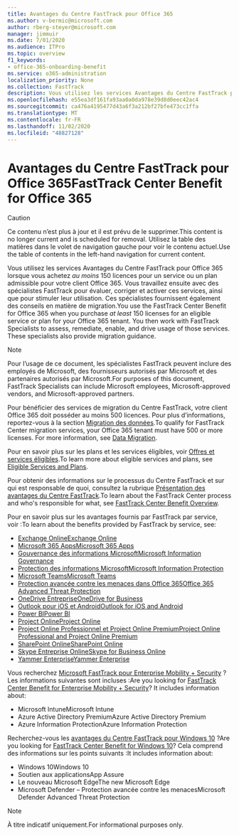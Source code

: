 ```yaml
---
title: Avantages du Centre FastTrack pour Office 365
ms.author: v-bermic@microsoft.com
author: rberg-steyer@microsoft.com
manager: jimmuir
ms.date: 7/01/2020
ms.audience: ITPro
ms.topic: overview
f1_keywords:
- office-365-onboarding-benefit
ms.service: o365-administration
localization_priority: None
ms.collection: FastTrack
description: Vous utilisez les services Avantages du Centre FastTrack pour Office 365 lorsque vous achetez au moins 150 licences pour un service ou un plan admissible pour votre client Office 365. Vous travaillez ensuite avec des spécialistes FastTrack pour évaluer, corriger et activer ces services, ainsi que pour stimuler leur utilisation. Ces spécialistes fournissent également des conseils en matière de migration.
ms.openlocfilehash: e55ea3df161fa93aa0a0da978e39d8d0eec42ac4
ms.sourcegitcommit: ca476a4195477d43a6f3a212bf27bfe473cc1ffa
ms.translationtype: MT
ms.contentlocale: fr-FR
ms.lasthandoff: 11/02/2020
ms.locfileid: "48827128"
---
```

# <a name="fasttrack-center-benefit-for-office-365"></a><span data-ttu-id="5964d-105">Avantages du Centre FastTrack pour Office 365</span><span class="sxs-lookup"><span data-stu-id="5964d-105">FastTrack Center Benefit for Office 365</span></span>

> [!CAUTION]
> <span data-ttu-id="5964d-106">Ce contenu n’est plus à jour et il est prévu de le supprimer.</span><span class="sxs-lookup"><span data-stu-id="5964d-106">This content is no longer current and is scheduled for removal.</span></span> <span data-ttu-id="5964d-107">Utilisez la table des matières dans le volet de navigation gauche pour voir le contenu actuel.</span><span class="sxs-lookup"><span data-stu-id="5964d-107">Use the table of contents in the left-hand navigation for current content.</span></span>

<span data-ttu-id="5964d-p103">Vous utilisez les services Avantages du Centre FastTrack pour Office 365 lorsque vous achetez *au moins* 150 licences pour un service ou un plan admissible pour votre client Office 365. Vous travaillez ensuite avec des spécialistes FastTrack pour évaluer, corriger et activer ces services, ainsi que pour stimuler leur utilisation. Ces spécialistes fournissent également des conseils en matière de migration.</span><span class="sxs-lookup"><span data-stu-id="5964d-p103">You use the FastTrack Center Benefit for Office 365 when you purchase  *at least*  150 licenses for an eligible service or plan for your Office 365 tenant. You then work with FastTrack Specialists to assess, remediate, enable, and drive usage of those services. These specialists also provide migration guidance.</span></span> 
  
> [!NOTE]
> <span data-ttu-id="5964d-111">Pour l’usage de ce document, les spécialistes FastTrack peuvent inclure des employés de Microsoft, des fournisseurs autorisés par Microsoft et des partenaires autorisés par Microsoft.</span><span class="sxs-lookup"><span data-stu-id="5964d-111">For purposes of this document, FastTrack Specialists can include Microsoft employees, Microsoft-approved vendors, and Microsoft-approved partners.</span></span> 
  
<span data-ttu-id="5964d-p104">Pour bénéficier des services de migration du Centre FastTrack, votre client Office 365 doit posséder au moins 500 licences. Pour plus d’informations, reportez-vous à la section [Migration des données](O365-data-migration.md).</span><span class="sxs-lookup"><span data-stu-id="5964d-p104">To qualify for FastTrack Center migration services, your Office 365 tenant must have 500 or more licenses. For more information, see [Data Migration](O365-data-migration.md).</span></span>
  
<span data-ttu-id="5964d-114">Pour en savoir plus sur les plans et les services éligibles, voir [Offres et services éligibles](M365-eligible-services-and-plans.md).</span><span class="sxs-lookup"><span data-stu-id="5964d-114">To learn more about eligible services and plans, see [Eligible Services and Plans](M365-eligible-services-and-plans.md).</span></span>
  
<span data-ttu-id="5964d-115">Pour obtenir des informations sur le processus du Centre FastTrack et sur qui est responsable de quoi, consultez la rubrique [Présentation des avantages du Centre FastTrack](O365-fasttrack-benefit-overview.md).</span><span class="sxs-lookup"><span data-stu-id="5964d-115">To learn about the FastTrack Center process and who's responsible for what, see [FastTrack Center Benefit Overview](O365-fasttrack-benefit-overview.md).</span></span>

<span data-ttu-id="5964d-116">Pour en savoir plus sur les avantages fournis par FastTrack par service, voir :</span><span class="sxs-lookup"><span data-stu-id="5964d-116">To learn about the benefits provided by FastTrack by service, see:</span></span>

- [<span data-ttu-id="5964d-117">Exchange Online</span><span class="sxs-lookup"><span data-stu-id="5964d-117">Exchange Online</span></span>](O365-fasttrack-responsibilities.md#exchange-online)
- [<span data-ttu-id="5964d-118">Microsoft 365 Apps</span><span class="sxs-lookup"><span data-stu-id="5964d-118">Microsoft 365 Apps</span></span>](O365-fasttrack-responsibilities.md#microsoft-365-apps)
- [<span data-ttu-id="5964d-119">Gouvernance des informations Microsoft</span><span class="sxs-lookup"><span data-stu-id="5964d-119">Microsoft Information Governance</span></span>](O365-fasttrack-responsibilities.md#microsoft-information-governance)
- [<span data-ttu-id="5964d-120">Protection des informations Microsoft</span><span class="sxs-lookup"><span data-stu-id="5964d-120">Microsoft Information Protection</span></span>](O365-fasttrack-responsibilities.md#microsoft-information-protection)
- [<span data-ttu-id="5964d-121">Microsoft Teams</span><span class="sxs-lookup"><span data-stu-id="5964d-121">Microsoft Teams</span></span>](O365-fasttrack-responsibilities.md#microsoft-teams)
- [<span data-ttu-id="5964d-122">Protection avancée contre les menaces dans Office 365</span><span class="sxs-lookup"><span data-stu-id="5964d-122">Office 365 Advanced Threat Protection</span></span>](O365-fasttrack-responsibilities.md#office-365-advanced-threat-protection)
- [<span data-ttu-id="5964d-123">OneDrive Entreprise</span><span class="sxs-lookup"><span data-stu-id="5964d-123">OneDrive for Business</span></span>](O365-fasttrack-responsibilities.md#onedrive-for-business)
- [<span data-ttu-id="5964d-124">Outlook pour iOS et Android</span><span class="sxs-lookup"><span data-stu-id="5964d-124">Outlook for iOS and Android</span></span>](O365-fasttrack-responsibilities.md#outlook-for-ios-and-android)
- [<span data-ttu-id="5964d-125">Power BI</span><span class="sxs-lookup"><span data-stu-id="5964d-125">Power BI</span></span>](O365-fasttrack-responsibilities.md#power-bi)
- [<span data-ttu-id="5964d-126">Project Online</span><span class="sxs-lookup"><span data-stu-id="5964d-126">Project Online</span></span>](O365-fasttrack-responsibilities.md#project-online)
- [<span data-ttu-id="5964d-127">Project Online Professionnel et Project Online Premium</span><span class="sxs-lookup"><span data-stu-id="5964d-127">Project Online Professional and Project Online Premium</span></span>](O365-fasttrack-responsibilities.md#project-online-professional-and-project-online-premium)
- [<span data-ttu-id="5964d-128">SharePoint Online</span><span class="sxs-lookup"><span data-stu-id="5964d-128">SharePoint Online</span></span>](O365-fasttrack-responsibilities.md#sharepoint-online)
- [<span data-ttu-id="5964d-129">Skype Entreprise Online</span><span class="sxs-lookup"><span data-stu-id="5964d-129">Skype for Business Online</span></span>](O365-fasttrack-responsibilities.md#skype-for-business-online)
- [<span data-ttu-id="5964d-130">Yammer Enterprise</span><span class="sxs-lookup"><span data-stu-id="5964d-130">Yammer Enterprise</span></span>](O365-fasttrack-responsibilities.md#yammer-enterprise)
  
<span data-ttu-id="5964d-p105">Vous recherchez [Microsoft FastTrack pour Enterprise Mobility + Security](EMS-fasttrack-benefit-for-EMS.md) ? Les informations suivantes sont incluses :</span><span class="sxs-lookup"><span data-stu-id="5964d-p105">Are you looking for [FastTrack Center Benefit for Enterprise Mobility + Security](EMS-fasttrack-benefit-for-EMS.md)? It includes information about:</span></span>
  
- <span data-ttu-id="5964d-133">Microsoft Intune</span><span class="sxs-lookup"><span data-stu-id="5964d-133">Microsoft Intune</span></span>
- <span data-ttu-id="5964d-134">Azure Active Directory Premium</span><span class="sxs-lookup"><span data-stu-id="5964d-134">Azure Active Directory Premium</span></span> 
- <span data-ttu-id="5964d-135">Azure Information Protection</span><span class="sxs-lookup"><span data-stu-id="5964d-135">Azure Information Protection</span></span>

<span data-ttu-id="5964d-136">Recherchez-vous les [avantages du Centre FastTrack pour Windows 10](Win-10-fasttrack-benefit-for-Windows-10.md) ?</span><span class="sxs-lookup"><span data-stu-id="5964d-136">Are you looking for [FastTrack Center Benefit for Windows 10](Win-10-fasttrack-benefit-for-Windows-10.md)?</span></span> <span data-ttu-id="5964d-137">Cela comprend des informations sur les points suivants :</span><span class="sxs-lookup"><span data-stu-id="5964d-137">It includes information about:</span></span>

- <span data-ttu-id="5964d-138">Windows 10</span><span class="sxs-lookup"><span data-stu-id="5964d-138">Windows 10</span></span>
- <span data-ttu-id="5964d-139">Soutien aux applications</span><span class="sxs-lookup"><span data-stu-id="5964d-139">App Assure</span></span>
- <span data-ttu-id="5964d-140">Le nouveau Microsoft Edge</span><span class="sxs-lookup"><span data-stu-id="5964d-140">The new Microsoft Edge</span></span>
- <span data-ttu-id="5964d-141">Microsoft Defender – Protection avancée contre les menaces</span><span class="sxs-lookup"><span data-stu-id="5964d-141">Microsoft Defender Advanced Threat Protection</span></span>
    
> [!NOTE]
> <span data-ttu-id="5964d-142">À titre indicatif uniquement.</span><span class="sxs-lookup"><span data-stu-id="5964d-142">For informational purposes only.</span></span> 

